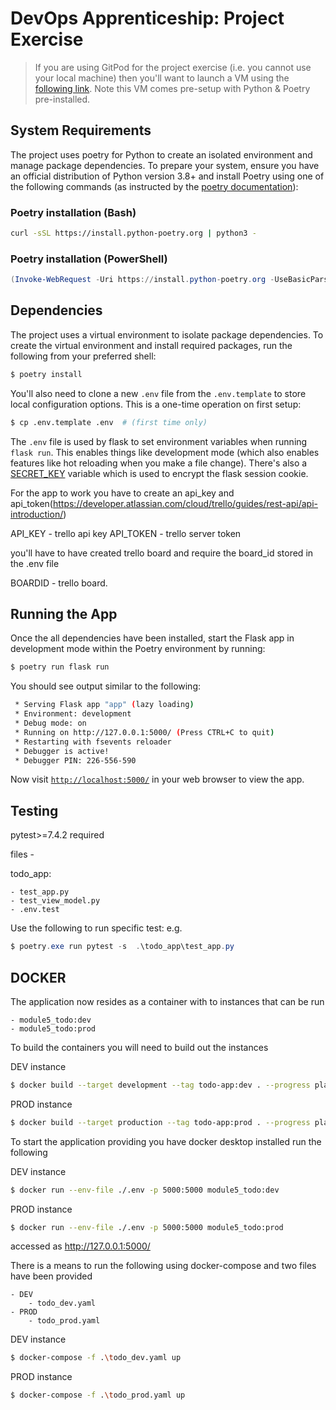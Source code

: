 # DevOps Apprenticeship: Project Exercise

> If you are using GitPod for the project exercise (i.e. you cannot use your local machine) then you'll want to launch a VM using the [following link](https://gitpod.io/#https://github.com/CorndelWithSoftwire/DevOps-Course-Starter). Note this VM comes pre-setup with Python & Poetry pre-installed.

## System Requirements

The project uses poetry for Python to create an isolated environment and manage package dependencies. To prepare your system, ensure you have an official distribution of Python version 3.8+ and install Poetry using one of the following commands (as instructed by the [poetry documentation](https://python-poetry.org/docs/#system-requirements)):

### Poetry installation (Bash)

```bash
curl -sSL https://install.python-poetry.org | python3 -
```

### Poetry installation (PowerShell)

```powershell
(Invoke-WebRequest -Uri https://install.python-poetry.org -UseBasicParsing).Content | py -
```

## Dependencies

The project uses a virtual environment to isolate package dependencies. To create the virtual environment and install required packages, run the following from your preferred shell:

```bash
$ poetry install
```

You'll also need to clone a new `.env` file from the `.env.template` to store local configuration options. This is a one-time operation on first setup:

```bash
$ cp .env.template .env  # (first time only)
```

The `.env` file is used by flask to set environment variables when running `flask run`. This enables things like development mode (which also enables features like hot reloading when you make a file change). There's also a [SECRET_KEY](https://flask.palletsprojects.com/en/1.1.x/config/#SECRET_KEY) variable which is used to encrypt the flask session cookie.

For the app to work you have to create an api_key and api_token(https://developer.atlassian.com/cloud/trello/guides/rest-api/api-introduction/)

API_KEY - trello api key
API_TOKEN - trello server token

you'll have to have created trello board and require the board_id stored in the .env file

BOARDID - trello board. 


## Running the App

Once the all dependencies have been installed, start the Flask app in development mode within the Poetry environment by running:
```bash
$ poetry run flask run
```

You should see output similar to the following:
```bash
 * Serving Flask app "app" (lazy loading)
 * Environment: development
 * Debug mode: on
 * Running on http://127.0.0.1:5000/ (Press CTRL+C to quit)
 * Restarting with fsevents reloader
 * Debugger is active!
 * Debugger PIN: 226-556-590
```
Now visit [`http://localhost:5000/`](http://localhost:5000/) in your web browser to view the app.

## Testing
pytest>=7.4.2 required

files - 

todo_app:

    - test_app.py
    - test_view_model.py
    - .env.test


Use the following to run specific test: e.g. 

```powershell
$ poetry.exe run pytest -s  .\todo_app\test_app.py
```

## DOCKER

The application now resides as a container with to instances that can be run

    - module5_todo:dev
    - module5_todo:prod

To build the containers you will need to build out the instances

DEV instance
```bash
$ docker build --target development --tag todo-app:dev . --progress plain --no-cache
```
PROD instance
```bash
$ docker build --target production --tag todo-app:prod . --progress plain --no-cache
```

To start the application providing you have docker desktop installed run the following 

DEV instance
```bash
$ docker run --env-file ./.env -p 5000:5000 module5_todo:dev
```
PROD instance
```bash
$ docker run --env-file ./.env -p 5000:5000 module5_todo:prod
```
accessed as http://127.0.0.1:5000/

There is a means to run the following using docker-compose and two files have been provided 

    - DEV
        - todo_dev.yaml
    - PROD
        - todo_prod.yaml

DEV instance
```bash
$ docker-compose -f .\todo_dev.yaml up 
```
PROD instance
```bash
$ docker-compose -f .\todo_prod.yaml up 
```
